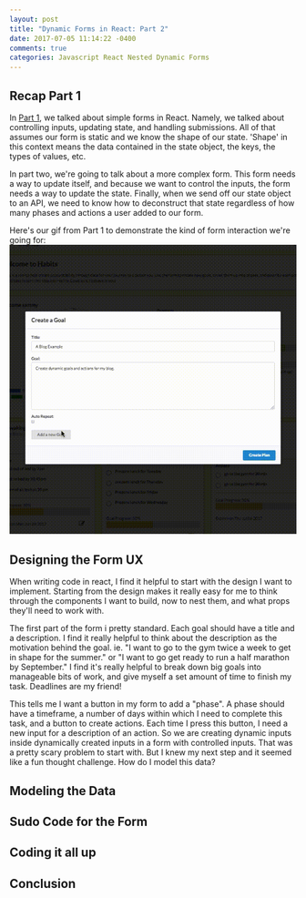 ```yaml
---
layout: post
title: "Dynamic Forms in React: Part 2"
date: 2017-07-05 11:14:22 -0400
comments: true
categories: Javascript React Nested Dynamic Forms
---
```


## Recap Part 1

In [Part 1]('https://sammysteiner.github.io/blog/2017/07/02/dynamic-forms-in-react/'), we talked about simple forms in React. Namely, we talked about controlling inputs, updating state, and handling submissions. All of that assumes our form is static and we know the shape of our state. 'Shape' in this context means the data contained in the state object, the keys, the types of values, etc.

In part two, we're going to talk about a more complex form. This form needs a way to update itself, and because we want to control the inputs, the form needs a way to update the state. Finally, when we send off our state object to an API, we need to know how to deconstruct that state regardless of how many phases and actions a user added to our form.

Here's our gif from Part 1 to demonstrate the kind of form interaction we're going for:
![Dynamic form gif](/assets/goalForm.gif)

## Designing the Form UX

When writing code in react, I find it helpful to start with the design I want to implement. Starting from the design makes it really easy for me to think through the components I want to build, now to nest them, and what props they'll need to work with.

The first part of the form i pretty standard. Each goal should have a title and a description. I find it really helpful to think about the description as the motivation behind the goal. ie. "I want to go to the gym twice a week to get in shape for the summer." or "I want to go get ready to run a half marathon by September." I find it's really helpful to break down big goals into manageable bits of work, and give myself a set amount of time to finish my task. Deadlines are my friend!

This tells me I want a button in my form to add a "phase". A phase should have a timeframe, a number of days within which I need to complete this task, and a button to create actions. Each time I press this button, I need a new input for a description of an action. So we are creating dynamic inputs inside dynamically created inputs in a form with controlled inputs. That was a pretty scary problem to start with. But I knew my next step and it seemed like a fun thought challenge. How do I model this data?

## Modeling the Data



## Sudo Code for the Form

## Coding it all up

## Conclusion
